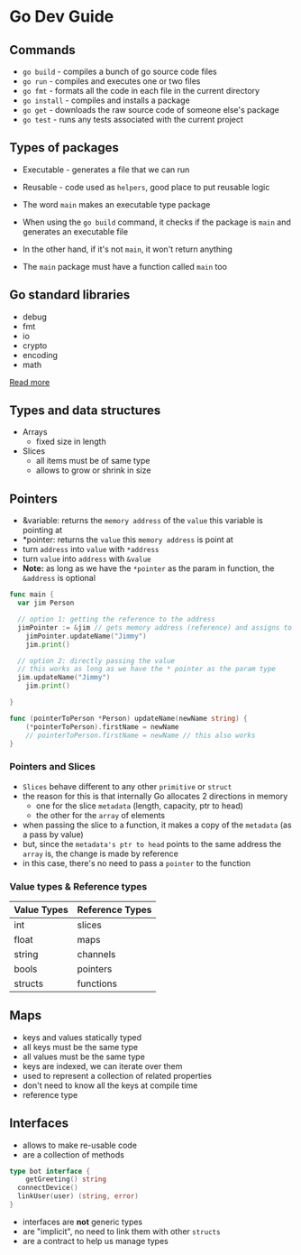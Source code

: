 # Go Dev Guide

## Commands

- `go build` - compiles a bunch of go source code files
- `go run` - compiles and executes one or two files
- `go fmt` - formats all the code in each file in the current directory
- `go install` - compiles and installs a package
- `go get` - downloads the raw source code of someone else's package
- `go test` - runs any tests associated with the current project

## Types of packages

- Executable - generates a file that we can run
- Reusable - code used as `helpers`, good place to put reusable logic

- The word `main` makes an executable type package
- When using the `go build` command, it checks if the package is `main` and generates an executable file

- In the other hand, if it's not `main`, it won't return anything
- The `main` package must have a function called `main` too

## Go standard libraries

- debug
- fmt
- io
- crypto
- encoding
- math

[Read more](https://pkg.go.dev/stdhttps://pkg.go.dev/std)

## Types and data structures

- Arrays
  - fixed size in length
- Slices
  - all items must be of same type
  - allows to grow or shrink in size

## Pointers

- &variable: returns the `memory address` of the `value` this variable is pointing at
- \*pointer: returns the `value` this `memory address` is point at
- turn `address` into `value` with `*address`
- turn `value` into `address` with `&value`
- **Note:** as long as we have the `*pointer` as the param in function, the `&address` is optional

```go
func main {
  var jim Person

  // option 1: getting the reference to the address
  jimPointer := &jim // gets memory address (reference) and assigns to jimPointer
	jimPointer.updateName("Jimmy")
	jim.print()

  // option 2: directly passing the value
  // this works as long as we have the * pointer as the param type
  jim.updateName("Jimmy")
	jim.print()

}

func (pointerToPerson *Person) updateName(newName string) {
	(*pointerToPerson).firstName = newName
	// pointerToPerson.firstName = newName // this also works
}
```

### Pointers and Slices

- `Slices` behave different to any other `primitive` or `struct`
- the reason for this is that internally Go allocates 2 directions in memory
  - one for the slice `metadata` (length, capacity, ptr to head)
  - the other for the `array` of elements
- when passing the slice to a function, it makes a copy of the `metadata` (as a pass by value)
- but, since the `metadata's ptr to head` points to the same address the `array` is, the change is made by reference
- in this case, there's no need to pass a `pointer` to the function

### Value types & Reference types

| Value Types | Reference Types |
| ----------- | --------------- |
| int         | slices          |
| float       | maps            |
| string      | channels        |
| bools       | pointers        |
| structs     | functions       |

## Maps

- keys and values statically typed
- all keys must be the same type
- all values must be the same type
- keys are indexed, we can iterate over them
- used to represent a collection of related properties
- don't need to know all the keys at compile time
- reference type

## Interfaces

- allows to make re-usable code
- are a collection of methods

```go
type bot interface {
	getGreeting() string
  connectDevice()
  linkUser(user) (string, error)
}
```

- interfaces are **not** generic types
- are "implicit", no need to link them with other `structs`
- are a contract to help us manage types
